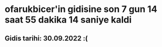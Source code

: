 # ofarukbicer'in gidisine son 7 gun 14 saat 55 dakika 14 saniye kaldi

## Gidis tarihi: 30.09.2022 :(